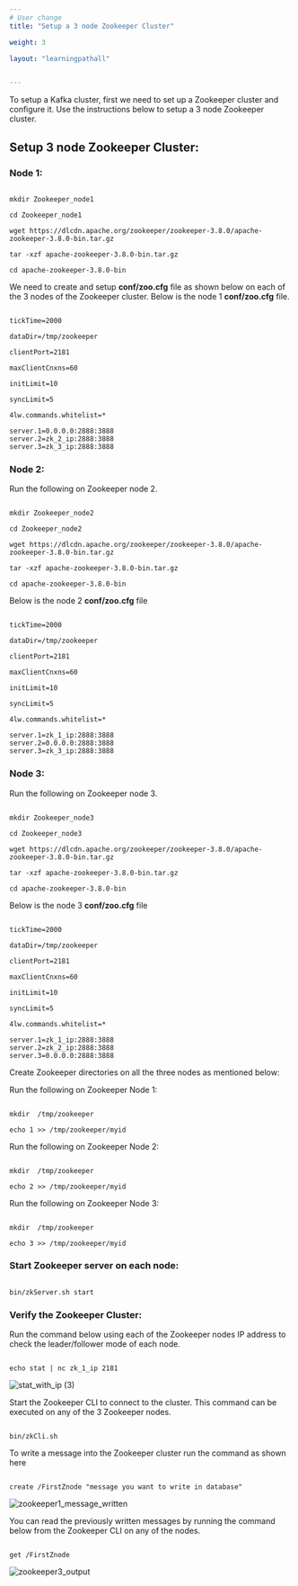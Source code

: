 ```yaml
---
# User change
title: "Setup a 3 node Zookeeper Cluster"

weight: 3

layout: "learningpathall"


---
```


To setup a Kafka cluster, first we need to set up a Zookeeper cluster and configure it. Use the instructions below to setup a 3 node Zookeeper cluster.

## Setup 3 node Zookeeper Cluster:

### Node 1:

```console

mkdir Zookeeper_node1

cd Zookeeper_node1

wget https://dlcdn.apache.org/zookeeper/zookeeper-3.8.0/apache-zookeeper-3.8.0-bin.tar.gz

tar -xzf apache-zookeeper-3.8.0-bin.tar.gz

cd apache-zookeeper-3.8.0-bin

```
We need to create and setup **conf/zoo.cfg** file as shown below on each of the 3 nodes of the Zookeeper cluster. Below is the node 1 **conf/zoo.cfg** file.

```console

tickTime=2000 

dataDir=/tmp/zookeeper 

clientPort=2181 

maxClientCnxns=60 

initLimit=10 

syncLimit=5

4lw.commands.whitelist=* 

server.1=0.0.0.0:2888:3888
server.2=zk_2_ip:2888:3888
server.3=zk_3_ip:2888:3888

```

### Node 2:

  Run the following on Zookeeper node 2.

```console

mkdir Zookeeper_node2

cd Zookeeper_node2

wget https://dlcdn.apache.org/zookeeper/zookeeper-3.8.0/apache-zookeeper-3.8.0-bin.tar.gz

tar -xzf apache-zookeeper-3.8.0-bin.tar.gz

cd apache-zookeeper-3.8.0-bin

```
Below is the node 2 **conf/zoo.cfg** file

```console

tickTime=2000

dataDir=/tmp/zookeeper

clientPort=2181

maxClientCnxns=60

initLimit=10

syncLimit=5

4lw.commands.whitelist=* 

server.1=zk_1_ip:2888:3888
server.2=0.0.0.0:2888:3888
server.3=zk_3_ip:2888:3888

```

### Node 3:

  Run the following on Zookeeper node 3.

```console

mkdir Zookeeper_node3

cd Zookeeper_node3

wget https://dlcdn.apache.org/zookeeper/zookeeper-3.8.0/apache-zookeeper-3.8.0-bin.tar.gz

tar -xzf apache-zookeeper-3.8.0-bin.tar.gz

cd apache-zookeeper-3.8.0-bin

```
Below is the node 3 **conf/zoo.cfg** file

```console

tickTime=2000

dataDir=/tmp/zookeeper

clientPort=2181

maxClientCnxns=60

initLimit=10

syncLimit=5

4lw.commands.whitelist=*
 
server.1=zk_1_ip:2888:3888
server.2=zk_2_ip:2888:3888
server.3=0.0.0.0:2888:3888

```

Create Zookeeper directories on all the three nodes as mentioned below:

Run the following on Zookeeper Node 1:

```console

mkdir  /tmp/zookeeper

echo 1 >> /tmp/zookeeper/myid

```
 
Run the following on  Zookeeper Node 2:

```console

mkdir  /tmp/zookeeper

echo 2 >> /tmp/zookeeper/myid 

```

Run the following on Zookeeper Node 3:

```console

mkdir  /tmp/zookeeper

echo 3 >> /tmp/zookeeper/myid 

```
### Start Zookeeper server on each node:

```console

bin/zkServer.sh start

```

### Verify the Zookeeper Cluster:
 
Run the command below using each of the Zookeeper nodes IP address to check the leader/follower mode of each node.

```console

echo stat | nc zk_1_ip 2181

```
![stat_with_ip (3)](https://user-images.githubusercontent.com/66300308/196909394-b83da0c7-973b-4d90-adc6-8b0451b199c9.png)


Start the Zookeeper CLI to connect to the cluster. This command can be executed on any of the 3 Zookeeper nodes.

```console

bin/zkCli.sh

```

To write a message into the Zookeeper cluster run the command as shown here

```console

create /FirstZnode "message you want to write in database"

```
![zookeeper1_message_written](https://user-images.githubusercontent.com/66300308/196949925-a53acf2b-1bc2-4ba0-afe8-e20e44127442.png)

You can read the previously written messages by running the command below from the Zookeeper CLI on any of the nodes.

```console

get /FirstZnode

```
![zookeeper3_output](https://user-images.githubusercontent.com/66300308/196901665-56c1e4d7-f760-42ed-8918-5f2c6908082c.png)

